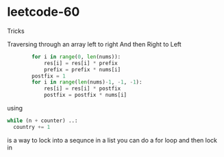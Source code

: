 # leetcode-60

Tricks

Traversing through an array left to right
And then Right to Left

```python
        for i in range(0, len(nums)):
            res[i] = res[i] * prefix
            prefix = prefix * nums[i]
        postfix = 1
        for i in range(len(nums)-1, -1, -1):
            res[i] = res[i] * postfix
            postfix = postfix * nums[i]
```

using 
```python
while (n + counter) ..:
  country += 1
  ```
  is a way to lock into a sequnce in a list
  you can do a for loop and then lock in

